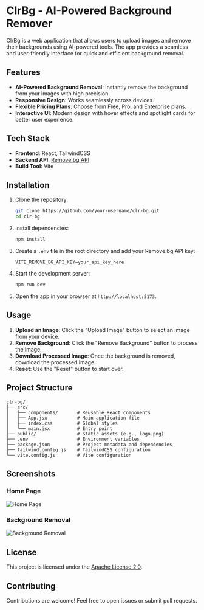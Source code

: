 # ClrBg - AI-Powered Background Remover

ClrBg is a web application that allows users to upload images and remove their backgrounds using AI-powered tools. The app provides a seamless and user-friendly interface for quick and efficient background removal.

## Features

- **AI-Powered Background Removal**: Instantly remove the background from your images with high precision.
- **Responsive Design**: Works seamlessly across devices.
- **Flexible Pricing Plans**: Choose from Free, Pro, and Enterprise plans.
- **Interactive UI**: Modern design with hover effects and spotlight cards for better user experience.

## Tech Stack

- **Frontend**: React, TailwindCSS
- **Backend API**: [Remove.bg API](https://www.remove.bg/api)
- **Build Tool**: Vite

## Installation

1. Clone the repository:
   ```bash
   git clone https://github.com/your-username/clr-bg.git
   cd clr-bg
   ```

2. Install dependencies:
   ```bash
   npm install
   ```

3. Create a `.env` file in the root directory and add your Remove.bg API key:
   ```env
   VITE_REMOVE_BG_API_KEY=your_api_key_here
   ```

4. Start the development server:
   ```bash
   npm run dev
   ```

5. Open the app in your browser at `http://localhost:5173`.

## Usage

1. **Upload an Image**: Click the "Upload Image" button to select an image from your device.
2. **Remove Background**: Click the "Remove Background" button to process the image.
3. **Download Processed Image**: Once the background is removed, download the processed image.
4. **Reset**: Use the "Reset" button to start over.

## Project Structure

```
clr-bg/
├── src/
│   ├── components/       # Reusable React components
│   ├── App.jsx           # Main application file
│   ├── index.css         # Global styles
│   └── main.jsx          # Entry point
├── public/               # Static assets (e.g., logo.png)
├── .env                  # Environment variables
├── package.json          # Project metadata and dependencies
├── tailwind.config.js    # TailwindCSS configuration
└── vite.config.js        # Vite configuration
```

## Screenshots

### Home Page
![Home Page](https://via.placeholder.com/800x400?text=Home+Page)

### Background Removal
![Background Removal](https://via.placeholder.com/800x400?text=Background+Removal)

## License

This project is licensed under the [Apache License 2.0](LICENSE).

## Contributing

Contributions are welcome! Feel free to open issues or submit pull requests.
